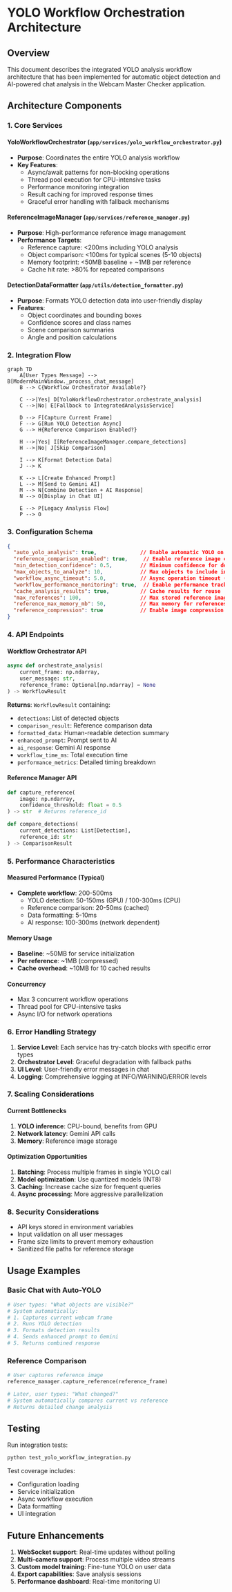 # YOLO Workflow Orchestration Architecture

## Overview

This document describes the integrated YOLO analysis workflow architecture that has been implemented for automatic object detection and AI-powered chat analysis in the Webcam Master Checker application.

## Architecture Components

### 1. Core Services

#### YoloWorkflowOrchestrator (`app/services/yolo_workflow_orchestrator.py`)
- **Purpose**: Coordinates the entire YOLO analysis workflow
- **Key Features**:
  - Async/await patterns for non-blocking operations
  - Thread pool execution for CPU-intensive tasks
  - Performance monitoring integration
  - Result caching for improved response times
  - Graceful error handling with fallback mechanisms

#### ReferenceImageManager (`app/services/reference_manager.py`)
- **Purpose**: High-performance reference image management
- **Performance Targets**:
  - Reference capture: <200ms including YOLO analysis
  - Object comparison: <100ms for typical scenes (5-10 objects)
  - Memory footprint: <50MB baseline + ~1MB per reference
  - Cache hit rate: >80% for repeated comparisons

#### DetectionDataFormatter (`app/utils/detection_formatter.py`)
- **Purpose**: Formats YOLO detection data into user-friendly display
- **Features**:
  - Object coordinates and bounding boxes
  - Confidence scores and class names
  - Scene comparison summaries
  - Angle and position calculations

### 2. Integration Flow

```mermaid
graph TD
    A[User Types Message] --> B[ModernMainWindow._process_chat_message]
    B --> C{Workflow Orchestrator Available?}

    C -->|Yes| D[YoloWorkflowOrchestrator.orchestrate_analysis]
    C -->|No| E[Fallback to IntegratedAnalysisService]

    D --> F[Capture Current Frame]
    F --> G[Run YOLO Detection Async]
    G --> H{Reference Comparison Enabled?}

    H -->|Yes| I[ReferenceImageManager.compare_detections]
    H -->|No| J[Skip Comparison]

    I --> K[Format Detection Data]
    J --> K

    K --> L[Create Enhanced Prompt]
    L --> M[Send to Gemini AI]
    M --> N[Combine Detection + AI Response]
    N --> O[Display in Chat UI]

    E --> P[Legacy Analysis Flow]
    P --> O
```

### 3. Configuration Schema

```json
{
  "auto_yolo_analysis": true,              // Enable automatic YOLO on chat messages
  "reference_comparison_enabled": true,     // Enable reference image comparison
  "min_detection_confidence": 0.5,         // Minimum confidence for detections
  "max_objects_to_analyze": 10,            // Max objects to include in analysis
  "workflow_async_timeout": 5.0,           // Async operation timeout (seconds)
  "workflow_performance_monitoring": true,  // Enable performance tracking
  "cache_analysis_results": true,          // Cache results for reuse
  "max_references": 100,                   // Max stored reference images
  "reference_max_memory_mb": 50,           // Max memory for references
  "reference_compression": true            // Enable image compression
}
```

### 4. API Endpoints

#### Workflow Orchestrator API

```python
async def orchestrate_analysis(
    current_frame: np.ndarray,
    user_message: str,
    reference_frame: Optional[np.ndarray] = None
) -> WorkflowResult
```

**Returns**: `WorkflowResult` containing:
- `detections`: List of detected objects
- `comparison_result`: Reference comparison data
- `formatted_data`: Human-readable detection summary
- `enhanced_prompt`: Prompt sent to AI
- `ai_response`: Gemini AI response
- `workflow_time_ms`: Total execution time
- `performance_metrics`: Detailed timing breakdown

#### Reference Manager API

```python
def capture_reference(
    image: np.ndarray,
    confidence_threshold: float = 0.5
) -> str  # Returns reference_id

def compare_detections(
    current_detections: List[Detection],
    reference_id: str
) -> ComparisonResult
```

### 5. Performance Characteristics

#### Measured Performance (Typical)
- **Complete workflow**: 200-500ms
  - YOLO detection: 50-150ms (GPU) / 100-300ms (CPU)
  - Reference comparison: 20-50ms (cached)
  - Data formatting: 5-10ms
  - AI response: 100-300ms (network dependent)

#### Memory Usage
- **Baseline**: ~50MB for service initialization
- **Per reference**: ~1MB (compressed)
- **Cache overhead**: ~10MB for 10 cached results

#### Concurrency
- Max 3 concurrent workflow operations
- Thread pool for CPU-intensive tasks
- Async I/O for network operations

### 6. Error Handling Strategy

1. **Service Level**: Each service has try-catch blocks with specific error types
2. **Orchestrator Level**: Graceful degradation with fallback paths
3. **UI Level**: User-friendly error messages in chat
4. **Logging**: Comprehensive logging at INFO/WARNING/ERROR levels

### 7. Scaling Considerations

#### Current Bottlenecks
1. **YOLO inference**: CPU-bound, benefits from GPU
2. **Network latency**: Gemini API calls
3. **Memory**: Reference image storage

#### Optimization Opportunities
1. **Batching**: Process multiple frames in single YOLO call
2. **Model optimization**: Use quantized models (INT8)
3. **Caching**: Increase cache size for frequent queries
4. **Async processing**: More aggressive parallelization

### 8. Security Considerations

- API keys stored in environment variables
- Input validation on all user messages
- Frame size limits to prevent memory exhaustion
- Sanitized file paths for reference storage

## Usage Examples

### Basic Chat with Auto-YOLO

```python
# User types: "What objects are visible?"
# System automatically:
# 1. Captures current webcam frame
# 2. Runs YOLO detection
# 3. Formats detection results
# 4. Sends enhanced prompt to Gemini
# 5. Returns combined response
```

### Reference Comparison

```python
# User captures reference image
reference_manager.capture_reference(reference_frame)

# Later, user types: "What changed?"
# System automatically compares current vs reference
# Returns detailed change analysis
```

## Testing

Run integration tests:
```bash
python test_yolo_workflow_integration.py
```

Test coverage includes:
- Configuration loading
- Service initialization
- Async workflow execution
- Data formatting
- UI integration

## Future Enhancements

1. **WebSocket support**: Real-time updates without polling
2. **Multi-camera support**: Process multiple video streams
3. **Custom model training**: Fine-tune YOLO on user data
4. **Export capabilities**: Save analysis sessions
5. **Performance dashboard**: Real-time monitoring UI